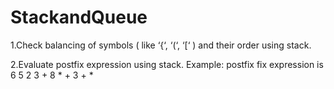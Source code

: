 # StackandQueue
1.Check balancing of symbols ( like ‘{‘, ‘(‘, ‘[‘ ) and their order using stack.

2.Evaluate postfix expression using stack.  Example: postfix fix expression is 6 5 2 3 + 8 * + 3 + * 
